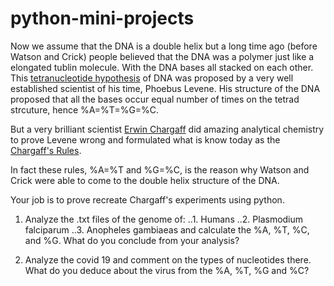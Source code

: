 # python-mini-projects

Now we assume that the DNA is a double helix but a long time ago (before Watson and Crick) people believed that the DNA was a polymer just like a elongated tublin molecule. With the DNA bases all stacked on each other. This [tetranucleotide hypothesis](https://www.mun.ca/biology/scarr/Tetranucleotide_Hypothesis.html) of DNA was proposed by a very well established scientist of his time, Phoebus Levene. His structure of the DNA proposed that all the bases occur equal number of times on the tetrad strcuture, hence %A=%T=%G=%C. 

But a very brilliant scientist [Erwin Chargaff](https://en.wikipedia.org/wiki/Erwin_Chargaff) did amazing analytical chemistry to prove Levene wrong and formulated what is know today as the [Chargaff's Rules](https://en.wikipedia.org/wiki/Chargaff%27s_rules). 


In fact these rules, %A=%T and %G=%C, is the reason why Watson and Crick were able to come to the double helix structure of the DNA. 

Your job is to prove recreate Chargaff's experiments using python. 

1. Analyze the .txt files of the genome of:
..1. Humans
..2. Plasmodium falciparum 
..3. Anopheles gambiaeas 
and calculate the %A, %T, %C, and %G. 
What do you conclude from your analysis? 

2. Analyze the covid 19 and comment on the types of nucleotides there. What do you deduce about the virus from the %A, %T, %G and %C? 
